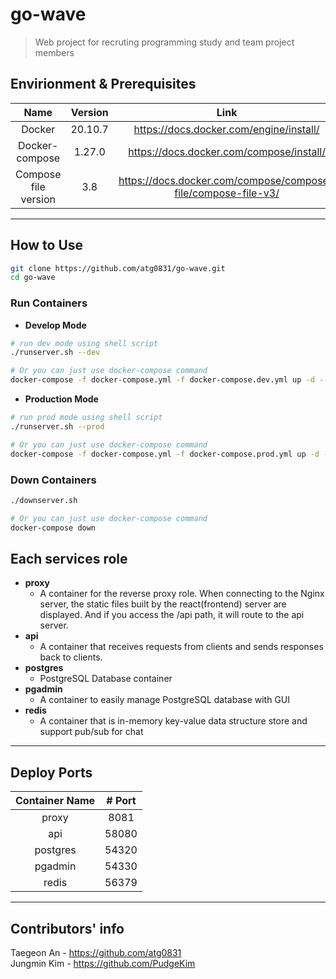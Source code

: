 # go-wave
> Web project for recruting programming study and team project members

## Envirionment & Prerequisites

| Name | Version | Link |
|:-:|:-:|:-:|
| Docker | 20.10.7 | <https://docs.docker.com/engine/install/> |
| Docker-compose | 1.27.0 | <https://docs.docker.com/compose/install/> |
| Compose file version | 3.8 | <https://docs.docker.com/compose/compose-file/compose-file-v3/> |

---

## How to Use

```bash
git clone https://github.com/atg0831/go-wave.git
cd go-wave
```
### Run Containers
- **Develop Mode**
```bash
# run dev mode using shell script
./runserver.sh --dev
```
```bash
# Or you can just use docker-compose command
docker-compose -f docker-compose.yml -f docker-compose.dev.yml up -d --build
```

- **Production Mode**
```bash
# run prod mode using shell script
./runserver.sh --prod 
```
```bash
# Or you can just use docker-compose command
docker-compose -f docker-compose.yml -f docker-compose.prod.yml up -d --build
```

### Down Containers
```bash
./downserver.sh 
```
```bash
# Or you can just use docker-compose command
docker-compose down
```

## Each services role
- **proxy** 
   - A container for the reverse proxy role. When connecting to the Nginx server, the static files built by the react(frontend) server are displayed. And if you access the /api path, it will route to the api server.
- **api**
   - A container that receives requests from clients and sends responses back to clients.
- **postgres**
   - PostgreSQL Database container
- **pgadmin**
   - A container to easily manage PostgreSQL database with GUI
- **redis**
   - A container that is in-memory key-value data structure store and support pub/sub for chat

---

## Deploy Ports

|Container Name |   # Port   |
|:-------------:|:----------:|
|   proxy       |    8081    |
|   api         |    58080   |
|   postgres    |    54320   |
|   pgadmin     |    54330   |
|   redis       |    56379   |

---

## Contributors' info
  
Taegeon An - <https://github.com/atg0831>  
Jungmin Kim - <https://github.com/PudgeKim>
